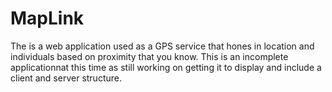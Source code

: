 # MapLink

The is a web application used as a GPS service that hones in location and individuals based on proximity that you know. This is an incomplete applicationnat this time as still working on getting it to display and include a client and server structure.
